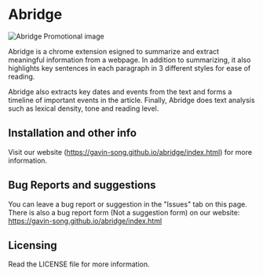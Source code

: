 # Abridge

![Abridge Promotional image](http://i.imgur.com/jcKmRVo.png)

Abridge is a chrome extension esigned to summarize and extract meaningful information from a webpage. In addition to summarizing, it also highlights key sentences in each paragraph in 3 different styles for ease of reading.

Abridge also extracts key dates and events from the text and forms a timeline of important events in the article. Finally, Abridge does text analysis such as lexical density, tone and reading level.

## Installation and other info 

Visit our website (https://gavin-song.github.io/abridge/index.html) for more information. 

## Bug Reports and suggestions

You can leave a bug report or suggestion in the "Issues" tab on this page. There is also a bug report form (Not a suggestion form) on our website: https://gavin-song.github.io/abridge/index.html 

## Licensing

Read the LICENSE file for more information.
